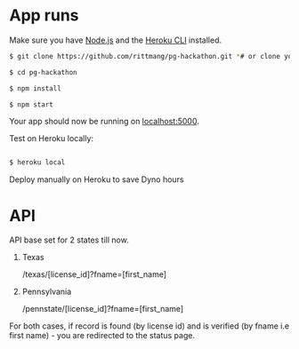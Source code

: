 # App runs

Make sure you have [Node.js](http://nodejs.org/) and the [Heroku CLI](https://cli.heroku.com/) installed.

```sh
$ git clone https://github.com/rittmang/pg-hackathon.git *# or clone your own fork*

$ cd pg-hackathon

$ npm install

$ npm start
```

Your app should now be running on [localhost:5000](http://localhost:5000/).


Test on Heroku locally: 
```sh

$ heroku local
```

Deploy manually on Heroku to save Dyno hours

# API
API base set for 2 states till now.
1) Texas

    /texas/[license_id]?fname=[first_name]
  
2) Pennsylvania

    /pennstate/[license_id]?fname=[first_name]
  
For both cases, if record is found (by license id) and is verified (by fname i.e first name) - you are redirected to the status page.



